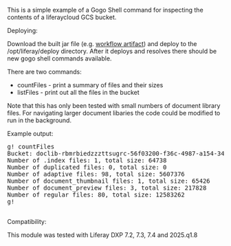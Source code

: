 This is a simple example of a Gogo Shell command for inspecting the contents of a liferaycloud GCS bucket.

Deploying: 

Download the built jar file (e.g. <a href="https://github.com/allen-ziegenfus/liferaycloud-gcs-gogo/actions/runs/14528082627/artifacts/2967840714">workflow artifact</a>) and deploy to the /opt/liferay/deploy directory. After it deploys and resolves there should be new gogo shell commands available. 

There are two commands:

- countFiles - print a summary of files and their sizes
- listFiles - print out all the files in the bucket

Note that this has only been tested with small numbers of document library files. For navigating larger document libaries the code could be modified to run in the background.

Example output:
<pre>
g! countFiles
Bucket: doclib-rbmrbiedzzzttsugrc-56f03200-f36c-4987-a154-342b95b8c8c3
Number of .index files: 1, total size: 64738
Number of duplicated files: 0, total size: 0
Number of adaptive files: 98, total size: 5607376
Number of document_thumbnail files: 1, total size: 65426
Number of document_preview files: 3, total size: 217828
Number of regular files: 80, total size: 12583262
g! 
  </pre>

Compatibility: 

This module was tested with Liferay DXP 7.2, 7.3, 7.4 and 2025.q1.8 

